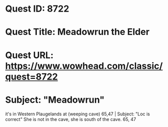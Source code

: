 # Quest ID: 8722
# Quest Title: Meadowrun the Elder
# Quest URL: https://www.wowhead.com/classic/quest=8722
# Subject: "Meadowrun"
it's in Western Plaugelands at (weeping cave) 65,47 | Subject: "Loc is correct"
She is not in the cave, she is south of the cave.
65, 47